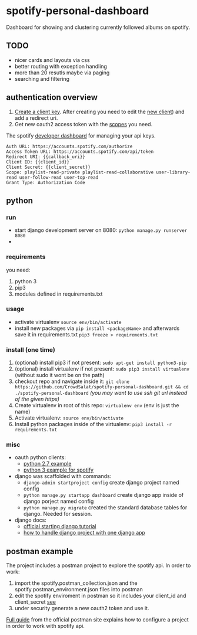 # spotify-personal-dashboard

Dashboard for showing and clustering currently followed albums on spotify.

## TODO

- nicer cards and layouts via css
- better routing with exception handling
- more than 20 resutls maybe via paging
- searching and filtering 

## authentication overview

1. [Create a client key](https://developer.spotify.com/documentation/general/guides/app-settings/). After creating you need to edit the [new client](https://developer.spotify.com/dashboard/applications)) and add a redirect uri.
2. Get new oauth2 access token with the [scopes](https://developer.spotify.com/documentation/general/guides/scopes/#user-read-private) you need.
   
The spotify [developer dashboard](https://developer.spotify.com/dashboard/login) for managing your api keys.

```
Auth URL: https://accounts.spotify.com/authorize
Access Token URL: https://accounts.spotify.com/api/token
Redirect URI: {{callback_uri}}
Client ID: {{client_id}}
Client Secret: {{client_secret}}
Scope: playlist-read-private playlist-read-collaborative user-library-read user-follow-read user-top-read
Grant Type: Authorization Code
```

## python

### run

- start django development server on 8080: `python manage.py runserver 8080`
- 

### requirements

you need:

1. python 3
2. pip3 
3. modules defined in requirements.txt

### usage

- activate virtualenv `source env/bin/activate`
- install new packages via `pip install <packageName>` and afterwards save it in requirements.txt `pip3 freeze > requirements.txt`

### install (one time)

1. (optional) install pip3 if not present: `sudo apt-get install python3-pip` 
2. (optional) install virtualenv if not present: `sudo pip3 install virtualenv` (without sudo it wont be on the path)
3. checkout repo and navigate inside it: `git clone https://github.com/CrowdSalat/spotify-personal-dashboard.git && cd ./spotify-personal-dashboard` *(you may want to use ssh git url instead of the given https)*
4. Create virtualenv in root of this repo: `virtualenv env` (env is just the name)
5. Activate virtualenv: `source env/bin/activate`
6. Install python packages inside of the virtualenv: `pip3 install -r requirements.txt`

### misc

- oauth python clients:
  - [python 2.7 example](https://developer.byu.edu/docs/consume-api/use-api/oauth-20/oauth-20-python-sample-code) 
  - [python 3 example for spotify](https://gist.github.com/CrowdSalat/770bb1b5a1a8c892b37b7fd940a8e133)
- django was scaffolded with commands:  
  - `django-admin startproject config` create django project named config
  - `python manage.py startapp dashboard` create django app inside of django porject named config
  - `python manage.py migrate` created the standard database tables for django. Needed for session.
- django docs:
  - [official starting django tutorial](https://docs.djangoproject.com/en/3.0/intro/tutorial01/)
  - [how to handle django project with one django app](https://learndjango.com/tutorials/django-best-practices-projects-vs-apps)

## postman example

The project includes a postman project to explore the spotify api. In order to work:

1. import the spotify.postman_collection.json and the spotify.postman_environment.json files into postman
2. edit the spotify enviroment in postman so it includes your client_id and client_secret [see](#authentication)
3. under security generate a new oauth2 token and use it.

[Full guide](https://blog.postman.com/2016/11/09/generate-spotify-playlists-using-a-postman-collection/) from the official postman site explains how to configure a project in order to work with spotify api. 